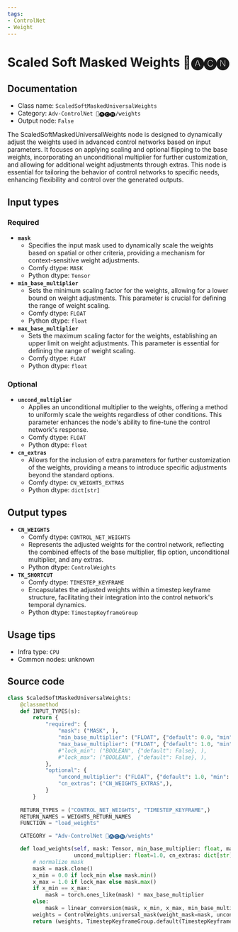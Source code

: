 ```yaml
---
tags:
- ControlNet
- Weight
---
```


# Scaled Soft Masked Weights 🛂🅐🅒🅝
## Documentation
- Class name: `ScaledSoftMaskedUniversalWeights`
- Category: `Adv-ControlNet 🛂🅐🅒🅝/weights`
- Output node: `False`

The ScaledSoftMaskedUniversalWeights node is designed to dynamically adjust the weights used in advanced control networks based on input parameters. It focuses on applying scaling and optional flipping to the base weights, incorporating an unconditional multiplier for further customization, and allowing for additional weight adjustments through extras. This node is essential for tailoring the behavior of control networks to specific needs, enhancing flexibility and control over the generated outputs.
## Input types
### Required
- **`mask`**
    - Specifies the input mask used to dynamically scale the weights based on spatial or other criteria, providing a mechanism for context-sensitive weight adjustments.
    - Comfy dtype: `MASK`
    - Python dtype: `Tensor`
- **`min_base_multiplier`**
    - Sets the minimum scaling factor for the weights, allowing for a lower bound on weight adjustments. This parameter is crucial for defining the range of weight scaling.
    - Comfy dtype: `FLOAT`
    - Python dtype: `float`
- **`max_base_multiplier`**
    - Sets the maximum scaling factor for the weights, establishing an upper limit on weight adjustments. This parameter is essential for defining the range of weight scaling.
    - Comfy dtype: `FLOAT`
    - Python dtype: `float`
### Optional
- **`uncond_multiplier`**
    - Applies an unconditional multiplier to the weights, offering a method to uniformly scale the weights regardless of other conditions. This parameter enhances the node's ability to fine-tune the control network's response.
    - Comfy dtype: `FLOAT`
    - Python dtype: `float`
- **`cn_extras`**
    - Allows for the inclusion of extra parameters for further customization of the weights, providing a means to introduce specific adjustments beyond the standard options.
    - Comfy dtype: `CN_WEIGHTS_EXTRAS`
    - Python dtype: `dict[str]`
## Output types
- **`CN_WEIGHTS`**
    - Comfy dtype: `CONTROL_NET_WEIGHTS`
    - Represents the adjusted weights for the control network, reflecting the combined effects of the base multiplier, flip option, unconditional multiplier, and any extras.
    - Python dtype: `ControlWeights`
- **`TK_SHORTCUT`**
    - Comfy dtype: `TIMESTEP_KEYFRAME`
    - Encapsulates the adjusted weights within a timestep keyframe structure, facilitating their integration into the control network's temporal dynamics.
    - Python dtype: `TimestepKeyframeGroup`
## Usage tips
- Infra type: `CPU`
- Common nodes: unknown


## Source code
```python
class ScaledSoftMaskedUniversalWeights:
    @classmethod
    def INPUT_TYPES(s):
        return {
            "required": {
                "mask": ("MASK", ),
                "min_base_multiplier": ("FLOAT", {"default": 0.0, "min": 0.0, "max": 1.0, "step": 0.001}, ),
                "max_base_multiplier": ("FLOAT", {"default": 1.0, "min": 0.0, "max": 1.0, "step": 0.001}, ),
                #"lock_min": ("BOOLEAN", {"default": False}, ),
                #"lock_max": ("BOOLEAN", {"default": False}, ),
            },
            "optional": {
                "uncond_multiplier": ("FLOAT", {"default": 1.0, "min": 0.0, "max": 1.0, "step": 0.01}, ),
                "cn_extras": ("CN_WEIGHTS_EXTRAS",),
            }
        }
    
    RETURN_TYPES = ("CONTROL_NET_WEIGHTS", "TIMESTEP_KEYFRAME",)
    RETURN_NAMES = WEIGHTS_RETURN_NAMES
    FUNCTION = "load_weights"

    CATEGORY = "Adv-ControlNet 🛂🅐🅒🅝/weights"

    def load_weights(self, mask: Tensor, min_base_multiplier: float, max_base_multiplier: float, lock_min=False, lock_max=False,
                     uncond_multiplier: float=1.0, cn_extras: dict[str]={}):
        # normalize mask
        mask = mask.clone()
        x_min = 0.0 if lock_min else mask.min()
        x_max = 1.0 if lock_max else mask.max()
        if x_min == x_max:
            mask = torch.ones_like(mask) * max_base_multiplier
        else:
            mask = linear_conversion(mask, x_min, x_max, min_base_multiplier, max_base_multiplier)
        weights = ControlWeights.universal_mask(weight_mask=mask, uncond_multiplier=uncond_multiplier, extras=cn_extras)
        return (weights, TimestepKeyframeGroup.default(TimestepKeyframe(control_weights=weights)))

```
